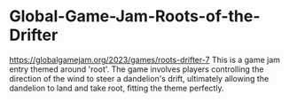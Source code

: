 # Global-Game-Jam-Roots-of-the-Drifter
https://globalgamejam.org/2023/games/roots-drifter-7
This is a game jam entry themed around 'root'. The game involves players controlling the direction of the wind to steer a dandelion's drift, ultimately allowing the dandelion to land and take root, fitting the theme perfectly.
